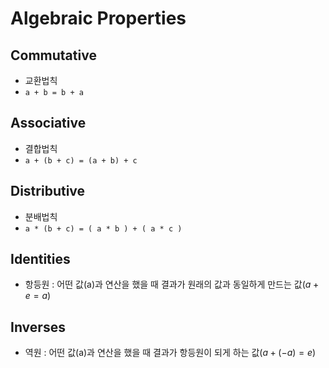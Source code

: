 # Algebraic Properties

## Commutative

- 교환법칙
- `a + b = b + a`

## Associative

- 결합법칙
- `a + (b + c) = (a + b) + c`

## Distributive

- 분배법칙
- `a * (b + c) = ( a * b ) + ( a * c )`

## Identities

- 항등원 : 어떤 값(a)과 연산을 했을 때 결과가 원래의 값과 동일하게 만드는 값($a + e = a$)

## Inverses

- 역원 : 어떤 값(a)과 연산을 했을 때 결과가 항등원이 되게 하는 값($a + (-a) = e$)
